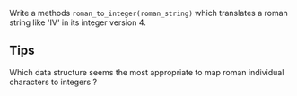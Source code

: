 Write a methods `roman_to_integer(roman_string)` which translates a roman string like 'IV' in its integer version 4.

## Tips
Which data structure seems the most appropriate to map roman individual characters to integers ?
